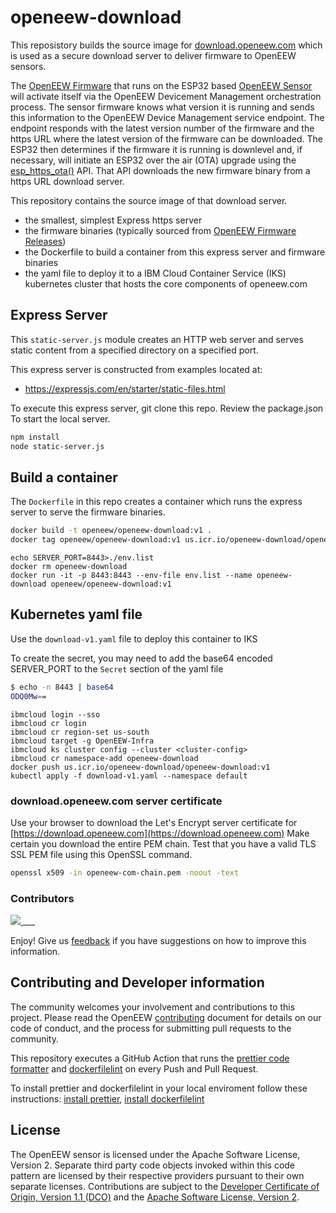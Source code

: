 # openeew-download

This reposistory builds the source image for [download.openeew.com](https://download.openeew.com) which is used as a secure download server to deliver firmware to OpenEEW sensors.

The [OpenEEW Firmware](https://github.com/openeew/openeew-firmware) that runs on the ESP32 based [OpenEEW Sensor](https://github.com/openeew/openeew-sensor) will activate itself via the OpenEEW Devicement Management orchestration process. The sensor firmware knows what version it is running and sends this information to the OpenEEW Device Management service endpoint. The endpoint responds with the latest version number of the firmware and the https URL where the latest version of the firmware can be downloaded. The ESP32 then determines if the firmware it is running is downlevel and, if necessary, will initiate an ESP32 over the air (OTA) upgrade using the [esp_https_ota()](https://docs.espressif.com/projects/esp-idf/en/latest/esp32/api-reference/system/esp_https_ota.html) API. That API downloads the new firmware binary from a https URL download server.

This repository contains the source image of that download server.

- the smallest, simplest Express https server
- the firmware binaries (typically sourced from [OpenEEW Firmware Releases](https://github.com/openeew/openeew-firmware/releases))
- the Dockerfile to build a container from this express server and firmware binaries
- the yaml file to deploy it to a IBM Cloud Container Service (IKS) kubernetes cluster that hosts the core components of openeew.com

## Express Server

This `static-server.js` module creates an HTTP web server and serves static content
from a specified directory on a specified port.

This express server is constructed from examples located at:

- https://expressjs.com/en/starter/static-files.html

To execute this express server, git clone this repo. Review the package.json
To start the local server.

```sh
npm install
node static-server.js
```

## Build a container

The `Dockerfile` in this repo creates a container which runs the express server to serve the firmware binaries.

```sh
docker build -t openeew/openeew-download:v1 .
docker tag openeew/openeew-download:v1 us.icr.io/openeew-download/openeew-download:v1
```

```
echo SERVER_PORT=8443>./env.list
docker rm openeew-download
docker run -it -p 8443:8443 --env-file env.list --name openeew-download openeew/openeew-download:v1
```

## Kubernetes yaml file

Use the `download-v1.yaml` file to deploy this container to IKS

To create the secret, you may need to add the base64 encoded SERVER_PORT to the `Secret` section of the yaml file

```sh
$ echo -n 8443 | base64
ODQ0Mw==
```

```
ibmcloud login --sso
ibmcloud cr login
ibmcloud cr region-set us-south
ibmcloud target -g OpenEEW-Infra
ibmcloud ks cluster config --cluster <cluster-config>
ibmcloud cr namespace-add openeew-download
docker push us.icr.io/openeew-download/openeew-download:v1
kubectl apply -f download-v1.yaml --namespace default
```

### download.openeew.com server certificate

Use your browser to download the Let's Encrypt server certificate for [https://download.openeew.com](https://download.openeew.com)
Make certain you download the entire PEM chain. Test that you have a valid TLS SSL PEM file using this OpenSSL command.

```sh
openssl x509 -in openeew-com-chain.pem -noout -text
```

### Contributors

<a href="https://github.com/openeew/openeew-download/graphs/contributors">
  <img src="https://contributors-img.web.app/image?repo=openeew/openeew-download" />
</a>
___

Enjoy! Give us [feedback](https://github.com/openeew/openeew-download/issues) if you have suggestions on how to improve this information.

## Contributing and Developer information

The community welcomes your involvement and contributions to this project. Please read the OpenEEW [contributing](https://github.com/openeew/openeew/blob/master/CONTRIBUTING.md) document for details on our code of conduct, and the process for submitting pull requests to the community.

This repository executes a GitHub Action that runs the [prettier code formatter](https://prettier.io/docs/en/index.html) and [dockerfilelint](https://github.com/replicatedhq/dockerfilelint#readme) on every Push and Pull Request.

To install prettier and dockerfilelint in your local enviroment follow these instructions: [install prettier](https://prettier.io/docs/en/install.html), [install dockerfilelint](https://www.npmjs.com/package/dockerfilelint)

## License

The OpenEEW sensor is licensed under the Apache Software License, Version 2. Separate third party code objects invoked within this code pattern are licensed by their respective providers pursuant to their own separate licenses. Contributions are subject to the [Developer Certificate of Origin, Version 1.1 (DCO)](https://developercertificate.org/) and the [Apache Software License, Version 2](http://www.apache.org/licenses/LICENSE-2.0.txt).
